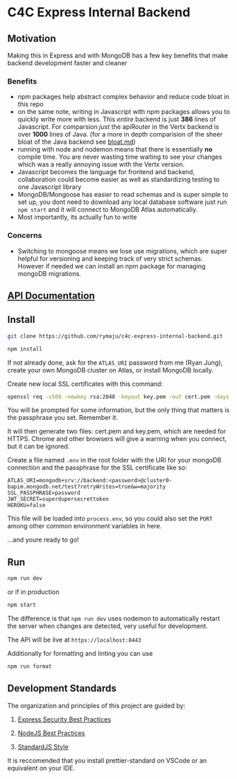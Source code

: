 # C4C Express Internal Backend

## Motivation

Making this in Express and with MongoDB has a few key benefits that make backend development faster and cleaner

### Benefits

- npm packages help abstract complex behavior and reduce code bloat in this repo
- on the same note, writing in Javascript with npm packages allows you to quickly write more with less. This _entire_ backend is just **386** lines of Javascript. For comparsion _just_ the apiRouter in the Vertx backend is over **1000** lines of Java. (for a more in depth comparision of the sheer bloat of the Java backend see [bloat.md](bloat.md))
- running with node and nodemon means that there is essentially **no** compile time. You are never wasting time waiting to see your changes which was a really annoying issue with the Vertx version.
- Javascript becomes the language for frontend and backend, collaboration could become easier as well as standardizing testing to one Javascript library
- MongoDB/Mongoose has easier to read schemas and is super simple to set up, you dont need to download any local database software just run `npm start` and it will connect to MongoDB Atlas automatically.
- Most importantly, its actually fun to write

### Concerns

- Switching to mongoose means we lose use migrations, which are super helpful for versioning and keeping track of very strict schemas. However if needed we can install an npm package for managing mongoDB migrations.

## [API Documentation](api.md)

## Install

```sh
git clone https://github.com/rymaju/c4c-express-internal-backend.git

npm install
```

If not already done, ask for the `ATLAS_URI` password from me (Ryan Jung), create your own MongoDB cluster on Atlas, or install MongoDB locally.

Create new local SSL certificates with this command:

```sh
openssl req -x509 -newkey rsa:2048 -keyout key.pem -out cert.pem -days 1000
```

You will be prompted for some information, but the only thing that matters is the passphrase you set. Remember it.

It will then generate two files: cert.pem and key.pem, which are needed for HTTPS. Chrome and other browsers will give a warning when you connect, but it can be ignored.

Create a file named `.env` in the root folder with the URI for your mongoDB connection and the passphrase for the SSL certificate like so:

```
ATLAS_URI=mongodb+srv://backend:<password>@cluster0-bapim.mongodb.net/test?retryWrites=true&w=majority
SSL_PASSPHRASE=password
JWT_SECRET=superdupersecrettoken
HEROKU=false
```

This file will be loaded into `process.env`, so you could also set the `PORT` among other common environment variables in here.

...and youre ready to go!

## Run

```sh
npm run dev
```

or if in production

```sh
npm start
```

The difference is that `npm run dev` uses nodemon to automatically restart the server when changes are detected, very useful for development.

The API will be live at `https://localhost:8443`

Additionally for formatting and linting you can use

```sh
npm run format
```

## Development Standards

The organization and principles of this project are guided by:

1. [Express Security Best Practices](https://expressjs.com/en/advanced/best-practice-security.html)

2. [NodeJS Best Practices](https://github.com/goldbergyoni/nodebestpractices)

3. [StandardJS Style](https://standardjs.com/#why-should-i-use-javascript-standard-style)

It is reccomended that you install prettier-standard on VSCode or an equivalent on your IDE.
